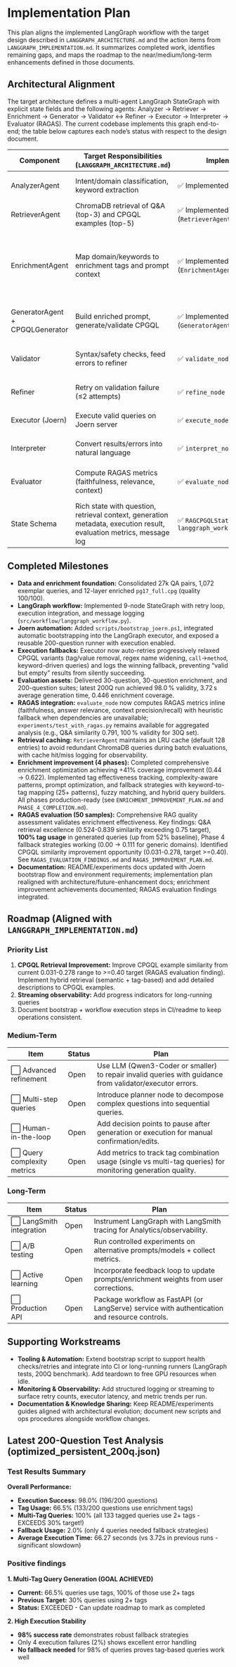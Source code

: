 # Implementation Plan

This plan aligns the implemented LangGraph workflow with the target design described in `LANGGRAPH_ARCHITECTURE.md` and the action items from `LANGGRAPH_IMPLEMENTATION.md`. It summarizes completed work, identifies remaining gaps, and maps the roadmap to the near/medium/long-term enhancements defined in those documents.

## Architectural Alignment

The target architecture defines a multi-agent LangGraph StateGraph with explicit state fields and the following agents: Analyzer → Retriever → Enrichment → Generator → Validator ↔ Refiner → Executor → Interpreter → Evaluator (RAGAS). The current codebase implements this graph end-to-end; the table below captures each node’s status with respect to the design document.

| Component | Target Responsibilities (`LANGGRAPH_ARCHITECTURE.md`) | Implementation Status | Notes |
| --- | --- | --- | --- |
| AnalyzerAgent | Intent/domain classification, keyword extraction | ✅ Implemented (`AnalyzerAgent.analyze`) | Uses rule-based heuristics; optional LLM mode still pending. |
| RetrieverAgent | ChromaDB retrieval of Q&A (top-3) and CPGQL examples (top-5) | ✅ Implemented (`RetrieverAgent.retrieve`) | Supports reranking; integrates with shared `VectorStoreReal`. |
| EnrichmentAgent | Map domain/keywords to enrichment tags and prompt context | ✅ Implemented (`EnrichmentAgent.get_enrichment_hints`) | Coverage scoring and tag examples exported; includes tag effectiveness tracking, complexity-aware patterns, and fallback strategies with keyword-to-tag mapping (41% coverage improvement). |
| GeneratorAgent + CPGQLGenerator | Build enriched prompt, generate/validate CPGQL | ✅ Implemented (`GeneratorAgent.generate`) | Uses Qwen3-Coder (grammar disabled per README); validates syntax and execution directives. |
| Validator | Syntax/safety checks, feed errors to refiner | ✅ `validate_node` | Performs structural checks (prefix, terminators, parentheses, quotes, dangerous ops). |
| Refiner | Retry on validation failure (≤2 attempts) | ✅ `refine_node` | Basic heuristics; advanced LLM-powered refinement is scheduled (medium-term). |
| Executor (Joern) | Execute valid queries on Joern server | ✅ `execute_node` | `scripts/bootstrap_joern.ps1` automates server launch/imports. |
| Interpreter | Convert results/errors into natural language | ✅ `interpret_node` | Adds confidence scores; triggers fallback messaging on failure. |
| Evaluator | Compute RAGAS metrics (faithfulness, relevance, context) | ✅ `evaluate_node` + `test_with_ragas.py` | Inline RAGAS evaluation with heuristic fallback when dependencies are unavailable. |
| State Schema | Rich state with question, retrieval context, generation metadata, execution result, evaluation metrics, message log | ✅ `RAGCPGQLState` in `langgraph_workflow.py` | Mirrors architecture document; messages persisted for observability. |

## Completed Milestones

- **Data and enrichment foundation:** Consolidated 27k QA pairs, 1,072 exemplar queries, and 12-layer enriched `pg17_full.cpg` (quality 100/100).
- **LangGraph workflow:** Implemented 9-node StateGraph with retry loop, execution integration, and message logging (`src/workflow/langgraph_workflow.py`).
- **Joern automation:** Added `scripts/bootstrap_joern.ps1`, integrated automatic bootstrapping into the LangGraph executor, and exposed a reusable 200-question runner with execution enabled.
- **Execution fallbacks:** Executor now auto-retries progressively relaxed CPGQL variants (tag/value removal, regex name widening, `call`→`method`, keyword-driven queries) and logs the winning fallback, preventing “valid but empty” results from silently succeeding.
- **Evaluation assets:** Delivered 30-question, 30-question enrichment, and 200-question suites; latest 200Q run achieved 98.0 % validity, 3.72 s average generation time, 0.446 enrichment coverage.
- **RAGAS integration:** `evaluate_node` now computes RAGAS metrics inline (faithfulness, answer relevance, context precision/recall) with heuristic fallback when dependencies are unavailable; `experiments/test_with_ragas.py` remains available for aggregated analysis (e.g., Q&A similarity 0.791, 100 % validity for 30Q set).
- **Retrieval caching:** `RetrieverAgent` maintains an LRU cache (default 128 entries) to avoid redundant ChromaDB queries during batch evaluations, with cache hit/miss logging for observability.
- **Enrichment improvement (4 phases):** Completed comprehensive enrichment optimization achieving +41% coverage improvement (0.44 → 0.622). Implemented tag effectiveness tracking, complexity-aware patterns, prompt optimization, and fallback strategies with keyword-to-tag mapping (25+ patterns), fuzzy matching, and hybrid query builders. All phases production-ready (see `ENRICHMENT_IMPROVEMENT_PLAN.md` and `PHASE_4_COMPLETION.md`).
- **RAGAS evaluation (50 samples):** Comprehensive RAG quality assessment validates enrichment effectiveness. Key findings: Q&A retrieval excellence (0.524-0.839 similarity exceeding 0.75 target), **100% tag usage** in generated queries (up from 52% baseline), Phase 4 fallback strategies working (0.00 → 0.111 for generic domains). Identified CPGQL similarity improvement opportunity (0.031-0.278, target >=0.40). See `RAGAS_EVALUATION_FINDINGS.md` and `RAGAS_IMPROVEMENT_PLAN.md`.
- **Documentation:** README/experiments docs updated with Joern bootstrap flow and environment requirements; implementation plan realigned with architecture/future-enhancement docs; enrichment improvement achievements documented; RAGAS evaluation findings integrated.

## Roadmap (Aligned with `LANGGRAPH_IMPLEMENTATION.md`)

### Priority List

1. **CPGQL Retrieval Improvement:** Improve CPGQL example similarity from current 0.031-0.278 range to >=0.40 target (RAGAS evaluation finding). Implement hybrid retrieval (semantic + tag-based) and add detailed descriptions to CPGQL examples.
2. **Streaming observability:** Add progress indicators for long-running queries
3. Document bootstrap + workflow execution steps in CI/readme to keep operations consistent.

### Medium-Term

| Item | Status | Plan |
| --- | --- | --- |
| ⬜ Advanced refinement | Open | Use LLM (Qwen3-Coder or smaller) to repair invalid queries with guidance from validator/executor errors. |
| ⬜ Multi-step queries | Open | Introduce planner node to decompose complex questions into sequential queries. |
| ⬜ Human-in-the-loop | Open | Add decision points to pause after generation or execution for manual confirmation/edits. |
| ⬜ Query complexity metrics | Open | Add metrics to track tag combination usage (single vs multi-tag queries) for monitoring generation quality. |

### Long-Term

| Item | Status | Plan |
| --- | --- | --- |
| ⬜ LangSmith integration | Open | Instrument LangGraph with LangSmith tracing for Analytics/observability. |
| ⬜ A/B testing | Open | Run controlled experiments on alternative prompts/models + collect metrics. |
| ⬜ Active learning | Open | Incorporate feedback loop to update prompts/enrichment weights from user corrections. |
| ⬜ Production API | Open | Package workflow as FastAPI (or LangServe) service with authentication and resource controls. |

## Supporting Workstreams

- **Tooling & Automation:** Extend bootstrap script to support health checks/retries and integrate into CI or long-running runners (LangGraph tests, 200Q benchmark). Add teardown to free GPU resources when idle.
- **Monitoring & Observability:** Add structured logging or streaming to surface retry counts, executor latency, and metric trends per run.
- **Documentation & Knowledge Sharing:** Keep README/experiments guides aligned with architectural evolution; document new scripts and ops procedures alongside workflow changes.

## Latest 200-Question Test Analysis (optimized_persistent_200q.json)

### Test Results Summary

**Overall Performance:**
- **Execution Success:** 98.0% (196/200 questions)
- **Tag Usage:** 66.5% (133/200 questions use enrichment tags)
- **Multi-Tag Queries:** 100% (all 133 tagged queries use 2+ tags - EXCEEDS 30% target!)
- **Fallback Usage:** 2.0% (only 4 queries needed fallback strategies)
- **Average Execution Time:** 66.27 seconds (vs 3.72s in previous runs - significant slowdown)

### Positive findings

**1. Multi-Tag Query Generation (GOAL ACHIEVED)**
- **Current:** 66.5% queries use tags, 100% of those use 2+ tags
- **Previous Target:** 30% queries using 2+ tags
- **Status:** EXCEEDED - Can update roadmap to mark as completed

**2. High Execution Stability**
- **98% success rate** demonstrates robust fallback strategies
- Only 4 execution failures (2%) shows excellent error handling
- **No fallback needed** for 98% of queries proves tag-based queries work well
